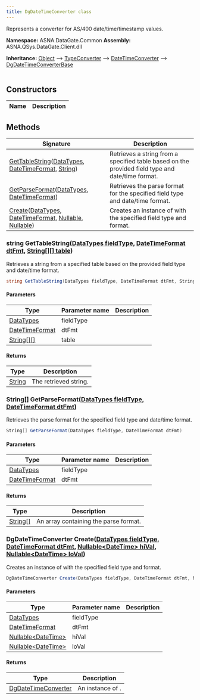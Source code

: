 ```yaml
---
title: DgDateTimeConverter class
---
```


Represents a converter for AS/400 date/time/timestamp values.

**Namespace:** ASNA.DataGate.Common
**Assembly:** ASNA.QSys.DataGate.Client.dll

**Inheritance:** [Object](https://docs.microsoft.com/en-us/dotnet/api/system.object) --> [TypeConverter](https://learn.microsoft.com/en-us/dotnet/api/system.componentmodel.typeconverter?view=net-8.0) --> [DateTimeConverter](https://learn.microsoft.com/en-us/dotnet/api/system.datetimeconverter?view=net-8.0) --> [DgDateTimeConverterBase](https://learn.microsoft.com/en-us/dotnet/api/)
<br>
<br>

## Constructors

| Name | Description |
| --- | --- |

## Methods

| Signature | Description |
| --- | --- |
| [GetTableString](#gettablestring-datatypes-datetimeformat-string-)([DataTypes](https://learn.microsoft.com/en-us/dotnet/api/), [DateTimeFormat](https://learn.microsoft.com/en-us/dotnet/api/), [String](https://docs.microsoft.com/en-us/dotnet/api/system.string)) | Retrieves a string from a specified table based on the provided field type and date/time format.
| [GetParseFormat](#getparseformat-datatypes-datetimeformat-)([DataTypes](https://learn.microsoft.com/en-us/dotnet/api/), [DateTimeFormat](https://learn.microsoft.com/en-us/dotnet/api/)) | Retrieves the parse format for the specified field type and date/time format.
| [Create](#create-datatypes-datetimeformat-nullable-nullable-)([DataTypes](https://learn.microsoft.com/en-us/dotnet/api/), [DateTimeFormat](https://learn.microsoft.com/en-us/dotnet/api/), [Nullable](https://learn.microsoft.com/en-us/dotnet/csharp/language-reference/builtin-types/nullable-value-types), [Nullable](https://learn.microsoft.com/en-us/dotnet/csharp/language-reference/builtin-types/nullable-value-types)) | Creates an instance of  with the specified field type and format.

### string GetTableString([DataTypes fieldType](https://learn.microsoft.com/en-us/dotnet/api/), [DateTimeFormat dtFmt](https://learn.microsoft.com/en-us/dotnet/api/), [String\[\]\[\] table](https://docs.microsoft.com/en-us/dotnet/api/system.string))

Retrieves a string from a specified table based on the provided field type and date/time format.

```cs
string GetTableString(DataTypes fieldType, DateTimeFormat dtFmt, String[][] table)
```

#### Parameters

| Type | Parameter name | Description
| --- | --- | ---
| [DataTypes](https://learn.microsoft.com/en-us/dotnet/api/) | fieldType | 
| [DateTimeFormat](https://learn.microsoft.com/en-us/dotnet/api/) | dtFmt | 
| [String\[\]\[\]](https://docs.microsoft.com/en-us/dotnet/api/system.string) | table | 

#### Returns

| Type | Description
| --- | ---
| [String](https://docs.microsoft.com/en-us/dotnet/api/system.string) | The retrieved string.

### String[] GetParseFormat([DataTypes fieldType](https://learn.microsoft.com/en-us/dotnet/api/), [DateTimeFormat dtFmt](https://learn.microsoft.com/en-us/dotnet/api/))

Retrieves the parse format for the specified field type and date/time format.

```cs
String[] GetParseFormat(DataTypes fieldType, DateTimeFormat dtFmt)
```

#### Parameters

| Type | Parameter name | Description
| --- | --- | ---
| [DataTypes](https://learn.microsoft.com/en-us/dotnet/api/) | fieldType | 
| [DateTimeFormat](https://learn.microsoft.com/en-us/dotnet/api/) | dtFmt | 

#### Returns

| Type | Description
| --- | ---
| [String\[\]](https://docs.microsoft.com/en-us/dotnet/api/system.string) | An array containing the parse format.

### DgDateTimeConverter Create([DataTypes fieldType](https://learn.microsoft.com/en-us/dotnet/api/), [DateTimeFormat dtFmt](https://learn.microsoft.com/en-us/dotnet/api/), [Nullable\<DateTime\> hiVal](https://learn.microsoft.com/en-us/dotnet/csharp/language-reference/builtin-types/nullable-value-types), [Nullable\<DateTime\> loVal](https://learn.microsoft.com/en-us/dotnet/csharp/language-reference/builtin-types/nullable-value-types))

Creates an instance of  with the specified field type and format.

```cs
DgDateTimeConverter Create(DataTypes fieldType, DateTimeFormat dtFmt, Nullable<DateTime> hiVal, Nullable<DateTime> loVal)
```

#### Parameters

| Type | Parameter name | Description
| --- | --- | ---
| [DataTypes](https://learn.microsoft.com/en-us/dotnet/api/) | fieldType | 
| [DateTimeFormat](https://learn.microsoft.com/en-us/dotnet/api/) | dtFmt | 
| [Nullable\<DateTime\>](https://learn.microsoft.com/en-us/dotnet/csharp/language-reference/builtin-types/nullable-value-types) | hiVal | 
| [Nullable\<DateTime\>](https://learn.microsoft.com/en-us/dotnet/csharp/language-reference/builtin-types/nullable-value-types) | loVal | 

#### Returns

| Type | Description
| --- | ---
| [DgDateTimeConverter](https://learn.microsoft.com/en-us/dotnet/api/) | An instance of .

